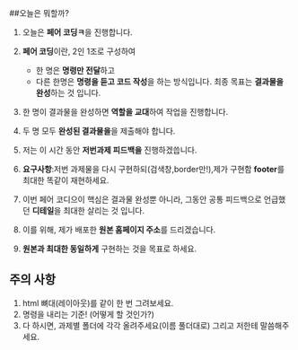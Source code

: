 ##오늘은 뭐할까?
1. 오늘은 **페어 코딩ㅋ**을 진행합니다.
2. **페어 코딩**이란, 2인 1조로 구성하여

    * 한 명은 **명령만 전달**하고
    * 다른 한명은 **명령을 듣고 코드 작성**을 하는 방식입니다.
    최종 목표는 **결과물을 완성**하는 것 입니다.
    
3. 한 명이 결과물을 완성하면 **역할을 교대**하여 작업을 진행합니다.
4. 두 명 모두 **완성된 결과물을**을 제출해야 합니다.
5. 저는 이 시간 동안 **저번과제 피드백을** 진행하겠씁니다.
6. **요구사항**:저번 과제물을 다시 구현하되(검색창,border만!),제가 구현함 **footer**를 최대한 똑같이 재현하세요.
7. 이번 페어 코디으이 핵심은 결과물 완성뿐 아니라, 그동안 공통 피드백으로 언급했던 **디테일**을 최대한 살리는 것 입니다.
8. 이를 위해, 제가 배포한 **원본 홈페이지 주소**를 드리겠습니다.
9. **원본과 최대한 동일하게** 구현하는 것을 목표로 하세요.

## 주의 사항

1. html 뼈대(레이아웃)를 같이 한 번 그려보세요.
2. 명령을 내리는 기준! (어떻게 할 것인가?)
3. 다 하시면, 과제별 폴더에 각각 올려주세요(이름 풀더대로) 그리고 저한테 말씀해주세요.
